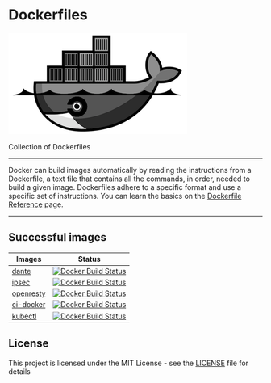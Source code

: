 # Dockerfiles

![Dockerfiles](logo.png)

Collection of Dockerfiles

---

Docker can build images automatically by reading the instructions from a Dockerfile, a text file that contains all the commands, in order, needed to build a given image. Dockerfiles adhere to a specific format and use a specific set of instructions. You can learn the basics on the [Dockerfile Reference][1] page.

---

## Successful images

| Images                 | Status                                                                                 |
| ---------------------- | -------------------------------------------------------------------------------------- |
| [dante](dante)         | [![Docker Build Status](https://img.shields.io/docker/build/c18s/dante.svg)][dbs1]     |
| [ipsec](ipsec)         | [![Docker Build Status](https://img.shields.io/docker/build/c18s/ipsec.svg)][dbs2]     |
| [openresty](openresty) | [![Docker Build Status](https://img.shields.io/docker/build/c18s/openresty.svg)][dbs3] |
| [ci-docker](ci-docker) | [![Docker Build Status](https://img.shields.io/docker/build/c18s/ci-docker.svg)][dbs4] |
| [kubectl](kubectl)     | [![Docker Build Status](https://img.shields.io/docker/build/c18s/kubectl.svg)][dbs5]   |

## License

This project is licensed under the MIT License - see the [LICENSE](LICENSE) file for details

[1]: https://docs.docker.com/engine/reference/builder/
[dbs1]: https://hub.docker.com/r/c18s/dante/builds/
[dbs2]: https://hub.docker.com/r/c18s/ipsec/builds/
[dbs3]: https://hub.docker.com/r/c18s/openresty/builds/
[dbs4]: https://hub.docker.com/r/c18s/ci-docker/builds/
[dbs5]: https://hub.docker.com/r/c18s/kubectl/builds/
